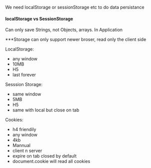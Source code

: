We need localStorage or sessionStorage etc to do data persistance


#### localStorage vs SessionStorage


Can only save Strings, not Objects, arrays. In Application

***Storage can only support newer broser, read only the client side

LocalStorage:
- any window
 - 10MB
 - H5
- last forever

 Sesssion Storage:
 - same window
 - 5MB
 - H5
 - same with local but close on tab

 Cookies:
 - h4 friendily
 - any window
 - 4kb
 - Mannual
 - client n server
 - expire on tab closed by default 
 - document.cookie will read all cookies
